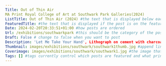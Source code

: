 ```yaml
---
Title: Out of Thin Air   
MA Print Royal College of Art at Southwark Park Galleries(2024)
ListTitle: Out of Thin Air (2024) #the text that is displayed below each post on the list pages
FeaturedTitle: #the text that is displayed if the post is on the featured slot
Date: 2024-02-20T20:33:51+01:00 #how posts are ordered 
Url: /exhibitions/southwarkpark #this should be the category of the post and then the file name e.g. /print/printfilename
Draft: False # change to false when you want to post
Description: 'Let Me Take Your Hand', Lithograph on cement with charcoal drawing, 120cm x 80 cm (2024) #Ca[tion for main image and description for alt images
Thumbnail: images/exhibitions/southwark/southwark1thumb.jpg #append link to image that will be shown on the list page
Coverimage: images/exhibitions/southwark/southwark1.jpg #the image that will be displayed at the top of the post
Tags: [] #tags currently control which posts are featured and what prints are available to buy, add more by adding a comma to the latest tag
---
```


<!----
    Guide for basic text formatting if needed (italics, headings etc): https://www.markdownguide.org/basic-syntax/

    ![This is where the alt text goes (image description)](https://isabellatessier.co.uk/images/exhibitions/venice%20biennale/exhibition%20and%20talk/2-Cover-image.jpg <- link to the image)
    This is where to put the caption for the image
>


